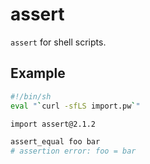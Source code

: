 # assert

`assert` for shell scripts.

## Example

```bash
#!/bin/sh
eval "`curl -sfLS import.pw`"

import assert@2.1.2

assert_equal foo bar
# assertion error: foo = bar
```
